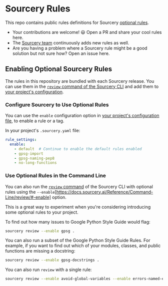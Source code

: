 # Sourcery Rules

This repo contains public rules definitions for Sourcery [optional rules](https://docs.sourcery.ai/Reference/Optional-Rules/).

* Your contributions are welcome! 😃 Open a PR and share your cool rules here.
* The [Sourcery team](https://sourcery.ai/about/) continuously adds new rules as well.
* Are you having a problem where a Sourcery rule might be a good solution but not sure how? Open an issue here.

## Enabling Optional Sourcery Rules

The rules in this repository are bundled with each Sourcery release. You can use them in the [`review` command of the Sourcery CLI](https://docs.sourcery.ai/Reference/Command-Line/review/) and add them to [your project's configuration](https://docs.sourcery.ai/Reference/Configuration/sourcery-yaml/).

### Configure Sourcery to Use Optional Rules

You can use the `enable` configuration option in [your project's configuration file](https://docs.sourcery.ai/Reference/Configuration/sourcery-yaml/), to enable a rule or a tag.

In your project's `.sourcery.yaml` file:

```yaml
rule_settings:
  enable:
    - default  # Continue to enable the default rules enabled
    - gpsg-import
    - gpsg-naming-pep8
    - no-long-functions
```

### Use Optional Rules in the Command Line

You can also run the [`review` command](https://docs.sourcery.ai/Reference/Command-Line/review/) of the Sourcery CLI with optional rules using the `--enable`[https://docs.sourcery.ai/Reference/Command-Line/review/#-enable] option.

This is a great way to experiment when you're considering introducing some optional rules to your project.

To find out how many issues to Google Python Style Guide would flag:

```sh
sourcery review --enable gpsg .
```

You can also run a subset of the Google Python Style Guide Rules. For example, if you want to find out which of your modules, classes, and public functions are missing a docstring:

```sh
sourcery review --enable gpsg-docstrings .
```

You can also run `review` with a single rule:

```sh
sourcery review --enable avoid-global-variables --enable errors-named-error .
```